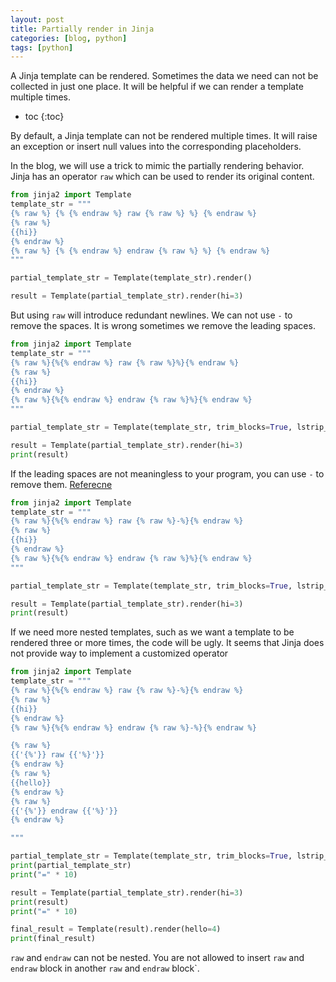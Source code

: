 ```yaml
---
layout: post
title: Partially render in Jinja
categories: [blog, python]
tags: [python]
---
```



A Jinja template can be rendered. Sometimes the data we need can not be collected in
just one place. It will be helpful if we can render a template multiple times.

+ toc
{:toc}

By default, a Jinja template can not be rendered multiple times. It will raise an
exception or insert null values into the corresponding placeholders.

In the blog, we will use a trick to mimic the partially rendering behavior. Jinja has an
operator `raw` which can be used to render its original content.

```python
from jinja2 import Template
template_str = """
{% raw %} {% {% endraw %} raw {% raw %} %} {% endraw %}
{% raw %}
{{hi}}
{% endraw %}
{% raw %} {% {% endraw %} endraw {% raw %} %} {% endraw %}
"""

partial_template_str = Template(template_str).render()

result = Template(partial_template_str).render(hi=3)

```

But using `raw` will introduce redundant newlines. We can not use `-` to remove the spaces.
It is wrong sometimes we remove the leading spaces.

```python
from jinja2 import Template
template_str = """
{% raw %}{%{% endraw %} raw {% raw %}%}{% endraw %}
{% raw %}
{{hi}}
{% endraw %}
{% raw %}{%{% endraw %} endraw {% raw %}%}{% endraw %}
"""

partial_template_str = Template(template_str, trim_blocks=True, lstrip_blocks=True).render()

result = Template(partial_template_str).render(hi=3)
print(result)

```

If the leading spaces are not meaningless to your program, you can use `-`
to remove them. [Referecne](https://jinja.palletsprojects.com/en/3.1.x/templates/#escaping)

```python
from jinja2 import Template
template_str = """
{% raw %}{%{% endraw %} raw {% raw %}-%}{% endraw %}
{% raw %}
{{hi}}
{% endraw %}
{% raw %}{%{% endraw %} endraw {% raw %}%}{% endraw %}
"""

partial_template_str = Template(template_str, trim_blocks=True, lstrip_blocks=True).render()

result = Template(partial_template_str).render(hi=3)
print(result)

```

If we need more nested templates, such as we want a template to be rendered three
or more times, the code will be ugly. It seems that Jinja does not provide way to
implement a customized operator


```python
from jinja2 import Template
template_str = """
{% raw %}{%{% endraw %} raw {% raw %}-%}{% endraw %}
{% raw %}
{{hi}}
{% endraw %}
{% raw %}{%{% endraw %} endraw {% raw %}-%}{% endraw %}

{% raw %}
{{'{%'}} raw {{'%}'}}
{% endraw %}
{% raw %}
{{hello}}
{% endraw %}
{% raw %}
{{'{%'}} endraw {{'%}'}}
{% endraw %}

"""

partial_template_str = Template(template_str, trim_blocks=True, lstrip_blocks=True).render()
print(partial_template_str)
print("=" * 10)

result = Template(partial_template_str).render(hi=3)
print(result)
print("=" * 10)

final_result = Template(result).render(hello=4)
print(final_result)
```

`raw` and `endraw` can not be nested. You are not allowed to insert `raw` and
`endraw` block in another `raw` and `endraw` block`.
